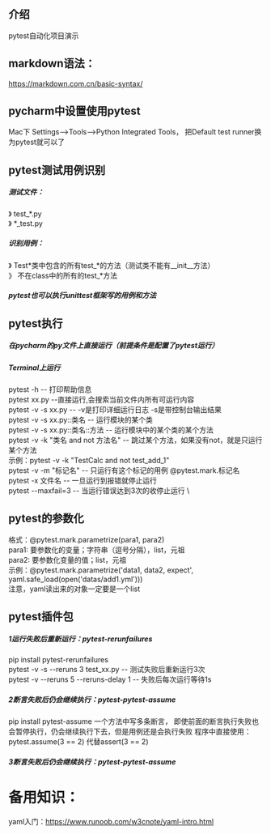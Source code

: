 ## 介绍
pytest自动化项目演示

##  markdown语法：
https://markdown.com.cn/basic-syntax/

## pycharm中设置使用pytest
Mac下
Settings-->Tools-->Python Integrated Tools， 把Default test runner换为pytest就可以了

## pytest测试用例识别
##### 测试文件：  
》  test_*.py \
》  \*_test.py 
##### 识别用例：  
》  Test*类中包含的所有test_*的方法（测试类不能有__init__方法） \
》  不在class中的所有的test_*方法 
##### pytest也可以执行unittest框架写的用例和方法

## pytest执行

##### 在pycharm的py文件上直接运行（前提条件是配置了pytest运行）

##### Terminal上运行

pytest -h   -- 打印帮助信息 \
pytest xx.py   --直接运行,会搜索当前文件内所有可运行内容 \
pytest -v -s xx.py   -- -v是打印详细运行日志 -s是带控制台输出结果 \
pytest -v -s xx.py::类名  -- 运行模块的某个类 \
pytest -v -s xx.py::类名::方法  -- 运行模块中的某个类的某个方法 \
pytest -v -k "类名 and not 方法名"  -- 跳过某个方法，如果没有not，就是只运行某个方法 \
示例：pytest -v -k "TestCalc and not test_add_1" \
pytest -v -m "标记名"  -- 只运行有这个标记的用例 @pytest.mark.标记名 \
pytest -x 文件名  -- 一旦运行到报错就停止运行 \
pytest --maxfail=3  -- 当运行错误达到3次的收停止运行 \


## pytest的参数化
格式：@pytest.mark.parametrize(para1, para2) \
    para1: 要参数化的变量；字符串（逗号分隔），list，元祖 \
    para2: 要参数化变量的值；list，元祖  \
示例：@pytest.mark.parametrize('data1, data2, expect', yaml.safe_load(open('datas/add1.yml'))) \
    注意，yaml读出来的对象一定要是一个list


## pytest插件包

##### 1运行失败后重新运行：pytest-rerunfailures
pip install pytest-rerunfailures \
pytest -v -s --reruns 3 test_xx.py   -- 测试失败后重新运行3次 \
pytest -v --reruns 5 --reruns-delay 1  -- 失败后每次运行等待1s 

##### 2断言失败后仍会继续执行：pytest-pytest-assume
pip install pytest-assume 一个方法中写多条断言，
即使前面的断言执行失败也会暂停执行，仍会继续执行下去，但是用例还是会执行失败
程序中直接使用： pytest.assume(3 == 2) 代替assert(3 == 2)

##### 3断言失败后仍会继续执行：pytest-pytest-assume




# 备用知识：
yaml入门：https://www.runoob.com/w3cnote/yaml-intro.html